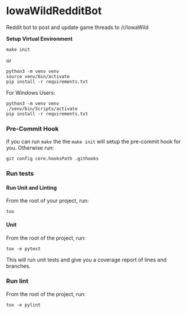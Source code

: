 # IowaWildRedditBot
Reddit bot to post and update game threads to /r/IowaWild

**Setup Virtual Environment**

```
make init
```

or 

```
python3 -m venv venv
source venv/bin/activate
pip install -r requirements.txt
```

For Windows Users:

```
python3 -m venv venv
./venv/bin/Scripts/activate
pip install -r requirements.txt
```
### Pre-Commit Hook

If you can run `make` the the `make init` will setup the pre-commit hook for you. Otherwise run:

`git config core.hooksPath .githooks`

### Run tests

#### Run Unit and Linting

From the root of your project, run: 

```
tox
```

#### Unit

From the root of the project, run:

```
tox -e pytest
```

This will run unit tests and give you a coverage report of lines and branches.

### Run lint

From the root of the project, run:

```
tox -e pylint
```
